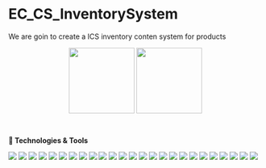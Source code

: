 # EC_CS_InventorySystem
We are goin to create a ICS inventory conten system for products


<p align="center">

<img height="130em" src="https://github-readme-stats.vercel.app/api?username=andresparrab&show_icons=true&count_private=true&hide_title=true&hide=issues&line_height=24&bg_color=22272E&text_color=909DAB&hide_border=true" align = "center"/>
<img height="130em" src="https://github-readme-stats.vercel.app/api/top-langs/?username=andresparrab&layout=compact&hide_title=true&langs_count=6&bg_color=22272E&text_color=909DAB&hide_border=true" align = "center"/>
</p>

&#x200B;

**🔧 Technologies & Tools**

![](https://img.shields.io/static/v1?label=OS&message=Arch&style=flat&logo=arch&labelColor=22272E&color=316dca)
![](https://img.shields.io/static/v1?label=OS&message=Ubuntu&style=flat&logo=Ubuntu&labelColor=22272E&color=316dca)
![](https://img.shields.io/static/v1?label=Editor&message=Neovim&style=flat&logo=neovim&labelColor=22272E&color=316dca)
![](https://img.shields.io/static/v1?label=Editor&message=Vim&style=flat&logo=vim&labelColor=22272E&color=316dca)
![](https://img.shields.io/static/v1?label=Editor&message=VSCode&style=flat&logo=visual-studio-code&labelColor=22272E&color=316dca)
![](https://img.shields.io/static/v1?label=Language&message=Javascript&style=flat&logo=javascript&labelColor=22272E&color=316dca)
![](https://img.shields.io/static/v1?label=Language&message=Typescript&style=flat&logo=typescript&labelColor=22272E&color=316dca)
![](https://img.shields.io/static/v1?label=Language&message=Python&style=flat&logo=python&labelColor=22272E&color=316dca)
![](https://img.shields.io/static/v1?label=Language&message=Ruby&style=flat&logo=ruby&labelColor=22272E&color=316dca)
![](https://img.shields.io/static/v1?label=Language&message=Lua&style=flat&logo=lua&labelColor=22272E&color=316dca)
![](https://img.shields.io/static/v1?label=Language&message=Java&style=flat&logo=java&labelColor=22272E&color=316dca)
![](https://img.shields.io/static/v1?label=Library&message=React&style=flat&logo=react&labelColor=22272E&color=316dca)
![](https://img.shields.io/static/v1?label=Library&message=Nodejs&style=flat&logo=node.js&labelColor=22272E&color=316dca)
![](https://img.shields.io/static/v1?label=Library&message=Next.js&style=flat&logo=next.js&labelColor=22272E&color=316dca)
![](https://img.shields.io/static/v1?label=Tool&message=Docker&style=flat&logo=docker&labelColor=22272E&color=316dca)
![](https://img.shields.io/static/v1?label=Tool&message=Slack&style=flat&logo=slack&labelColor=22272E&color=316dca)
![](https://img.shields.io/static/v1?label=Tool&message=Discord&style=flat&logo=discord&labelColor=22272E&color=316dca)
![](https://img.shields.io/static/v1?label=Tool&message=Figma&style=flat&logo=figma&labelColor=22272E&color=316dca)
![](https://img.shields.io/static/v1?label=Tool&message=Tmux&style=flat&logo=tmux&labelColor=22272E&color=316dca)
![](https://img.shields.io/static/v1?label=Tool&message=Jira&style=flat&logo=jira&labelColor=22272E&color=316dca)
![](https://img.shields.io/static/v1?label=Tool&message=Confluence&style=flat&logo=confluence&labelColor=22272E&color=316dca)
![](https://img.shields.io/static/v1?label=Tool&message=Vercel&style=flat&logo=vercel&labelColor=22272E&color=316dca)
![](https://img.shields.io/static/v1?label=Tool&message=Git&style=flat&logo=vercel&labelColor=22272E&color=316dca)
![](https://img.shields.io/static/v1?label=Tool&message=Github&style=flat&logo=vercel&labelColor=22272E&color=316dca)
![](https://img.shields.io/static/v1?label=Language&message=Bash&style=flat&logo=bash&labelColor=22272E&color=316dca)

